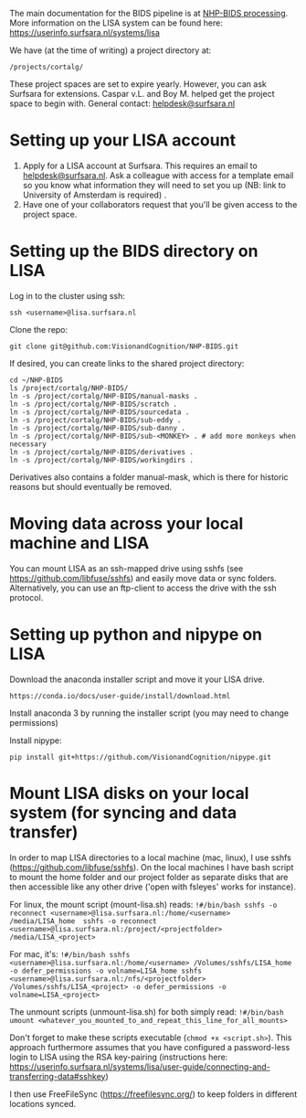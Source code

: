 The main documentation for the BIDS pipeline is at [NHP-BIDS processing](NHP-BIDS_processing.md).
More information on the LISA system can be found here: https://userinfo.surfsara.nl/systems/lisa

We have (at the time of writing) a project directory at:

    /projects/cortalg/
    
These project spaces are set to expire yearly. However, you can ask Surfsara for extensions. 
Caspar v.L. and Boy M. helped get the project space to begin with. General contact: helpdesk@surfsara.nl


Setting up your LISA account
============================
1. Apply for a LISA account at Surfsara. This requires an email to helpdesk@surfsara.nl. Ask a colleague with access for a template email so you know what information they will need to set you up (NB: link to University of Amsterdam is required) .
2. Have one of your collaborators request that you'll be given access to the project space.


Setting up the BIDS directory on LISA
=====================================

Log in to the cluster using ssh:

    ssh <username>@lisa.surfsara.nl

Clone the repo:

    git clone git@github.com:VisionandCognition/NHP-BIDS.git
    
If desired, you can create links to the shared project directory:

    cd ~/NHP-BIDS
    ls /project/cortalg/NHP-BIDS/
    ln -s /project/cortalg/NHP-BIDS/manual-masks .
    ln -s /project/cortalg/NHP-BIDS/scratch .
    ln -s /project/cortalg/NHP-BIDS/sourcedata .
    ln -s /project/cortalg/NHP-BIDS/sub-eddy .
    ln -s /project/cortalg/NHP-BIDS/sub-danny .
    ln -s /project/cortalg/NHP-BIDS/sub-<MONKEY> . # add more monkeys when necessary
    ln -s /project/cortalg/NHP-BIDS/derivatives .
    ln -s /project/cortalg/NHP-BIDS/workingdirs .
    
Derivatives also contains a folder manual-mask, which is there for historic reasons but should eventually be removed.

Moving data across your local machine and LISA
==============================================

You can mount LISA as an ssh-mapped drive using sshfs (see https://github.com/libfuse/sshfs) and easily move data or sync folders. Alternatively, you can use an ftp-client to access the drive with the ssh protocol.


Setting up python and nipype on LISA
==============================================

Download the anaconda installer script and move it your LISA drive.
    
    https://conda.io/docs/user-guide/install/download.html

Install anaconda 3 by running the installer script (you may need to change permissions)

Install nipype:

    pip install git+https://github.com/VisionandCognition/nipype.git


Mount LISA disks on your local system (for syncing and data transfer)
=====================================================================

In order to map LISA directories to a local machine (mac, linux), I use sshfs (https://github.com/libfuse/sshfs). On the local machines I have bash script to mount the home folder and our project folder as separate disks that are then accessible like any other drive ('open with fsleyes' works for instance).

For linux, the mount script (mount-lisa.sh) reads:
`!#/bin/bash
sshfs -o reconnect <username>@lisa.surfsara.nl:/home/<username> /media/LISA_home 
sshfs -o reconnect <username>@lisa.surfsara.nl:/project/<projectfolder> /media/LISA_<project>`

For mac, it's:
`!#/bin/bash
sshfs <username>@lisa.surfsara.nl:/home/<username> /Volumes/sshfs/LISA_home -o defer_permissions -o volname=LISA_home
sshfs <username>@lisa.surfsara.nl:/nfs/<projectfolder> /Volumes/sshfs/LISA_<project> -o defer_permissions -o volname=LISA_<project>`

The unmount scripts (unmount-lisa.sh) for both simply read:
`!#/bin/bash
umount <whatever_you_mounted_to_and_repeat_this_line_for_all_mounts>`

Don't forget to make these scripts executable (`chmod +x <script.sh>`). This approach furthermore assumes that you have configured a password-less login to LISA using the RSA key-pairing (instructions here: https://userinfo.surfsara.nl/systems/lisa/user-guide/connecting-and-transferring-data#sshkey)

I then use FreeFileSync (https://freefilesync.org/) to keep folders in different locations synced.
